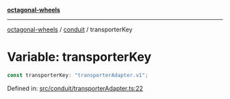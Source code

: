 [**octagonal-wheels**](../../README.md)

***

[octagonal-wheels](../../modules.md) / [conduit](../README.md) / transporterKey

# Variable: transporterKey

```ts
const transporterKey: "transporterAdapter.v1";
```

Defined in: [src/conduit/transporterAdapter.ts:22](https://github.com/vrtmrz/octagonal-wheels/blob/main/src/conduit/transporterAdapter.ts#L22)
